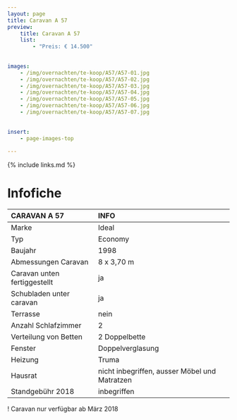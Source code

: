 ```yaml
---
layout: page
title: Caravan A 57
preview: 
    title: Caravan A 57
    list:
        - "Preis: € 14.500"
        
        
images:
    - /img/overnachten/te-koop/A57/A57-01.jpg
    - /img/overnachten/te-koop/A57/A57-02.jpg
    - /img/overnachten/te-koop/A57/A57-03.jpg
    - /img/overnachten/te-koop/A57/A57-04.jpg
    - /img/overnachten/te-koop/A57/A57-05.jpg
    - /img/overnachten/te-koop/A57/A57-06.jpg
    - /img/overnachten/te-koop/A57/A57-07.jpg
    
    
insert:
    - page-images-top
    
---
```


{% include links.md %}



# Infofiche 

CARAVAN A 57                | INFO        | 
:---------------------------|:------------|
Marke                       |Ideal
Typ                         |Economy
Baujahr                     |1998
Abmessungen Caravan         |8 x 3,70 m
Caravan unten fertiggestellt|ja
Schubladen unter caravan    |ja
Terrasse                    |nein
Anzahl Schlafzimmer         |2
Verteilung von Betten       |2 Doppelbette
Fenster                     |Doppelverglasung
Heizung                     |Truma
Hausrat                     |nicht inbegriffen, ausser Möbel und Matratzen
Standgebühr 2018            |inbegriffen

! Caravan nur verfügbar ab März 2018